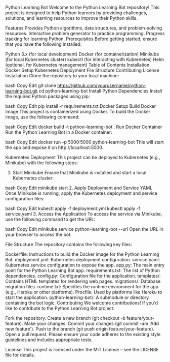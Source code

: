 Python Learning Bot
Welcome to the Python Learning Bot repository! This project is designed to help Python learners by providing challenges, solutions, and learning resources to improve their Python skills.

Features
Provides Python algorithms, data structures, and problem-solving resources.
Interactive problem generator to practice programming.
Progress tracking for learning Python.
Prerequisites
Before getting started, ensure that you have the following installed:

Python 3.x (for local development)
Docker (for containerization)
Minikube (for local Kubernetes cluster)
kubectl (for interacting with Kubernetes)
Helm (optional, for Kubernetes management)
Table of Contents
Installation
Docker Setup
Kubernetes Deployment
File Structure
Contributing
License
Installation
Clone the repository to your local machine:

bash
Copy
Edit
git clone https://github.com/yourusername/python-learning-bot.git
cd python-learning-bot
Install Python Dependencies
Install the required Python packages using pip:

bash
Copy
Edit
pip install -r requirements.txt
Docker Setup
Build Docker Image
This project is containerized using Docker. To build the Docker image, use the following command:

bash
Copy
Edit
docker build -t python-learning-bot .
Run Docker Container
Run the Python Learning Bot in a Docker container:

bash
Copy
Edit
docker run -p 5000:5000 python-learning-bot
This will start the app and expose it on http://localhost:5000.

Kubernetes Deployment
This project can be deployed to Kubernetes (e.g., Minikube) with the following steps:

1. Start Minikube
Ensure that Minikube is installed and start a local Kubernetes cluster:

bash
Copy
Edit
minikube start
2. Apply Deployment and Service YAML
Once Minikube is running, apply the Kubernetes deployment and service configuration files:

bash
Copy
Edit
kubectl apply -f deployment.yml
kubectl apply -f service.yaml
3. Access the Application
To access the service via Minikube, use the following command to get the URL:

bash
Copy
Edit
minikube service python-learning-bot --url
Open the URL in your browser to access the bot.

File Structure
The repository contains the following key files:

Dockerfile: Instructions to build the Docker image for the Python Learning Bot.
deployment.yml: Kubernetes deployment configuration.
service.yaml: Kubernetes service configuration to expose the app.
app.py: The main entry point for the Python Learning Bot app.
requirements.txt: The list of Python dependencies.
config.py: Configuration file for the application.
templates/: Contains HTML templates for rendering web pages.
migrations/: Database migration files.
runtime.txt: Specifies the runtime environment for the app (e.g., Heroku or other platforms).
Procfile: Used by platforms like Heroku to start the application.
python-learning-bot/: A submodule or directory containing the bot logic.
Contributing
We welcome contributions! If you'd like to contribute to the Python Learning Bot project:

Fork the repository.
Create a new branch (git checkout -b feature/your-feature).
Make your changes.
Commit your changes (git commit -am 'Add new feature').
Push to the branch (git push origin feature/your-feature).
Open a pull request.
Please ensure your code adheres to the existing style guidelines and includes appropriate tests.

License
This project is licensed under the MIT License – see the LICENSE file for details.

